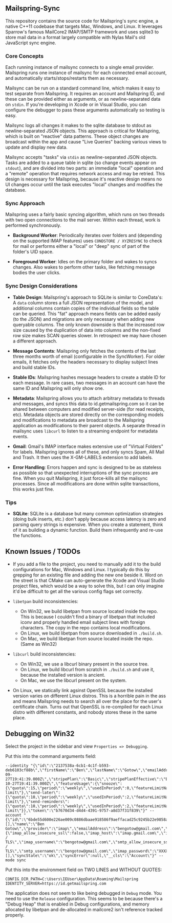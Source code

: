 ## Mailspring-Sync

This repository contains the source code for Mailspring's sync engine, a native C++11 codebase that targets Mac, Windows, and Linux. It leverages Sparrow's famous MailCore2 IMAP/SMTP framework and uses sqlite3 to store mail data in a format largely compatible with Nylas Mail's old JavaScript sync engine.

### Core Concepts

Each running instance of mailsync connects to a single email provider. Mailspring runs one instance of mailsync for each connected email account, and automatically starts/stops/restarts them as necessary.

Mailsync can be run on a standard command line, which makes it easy to test separate from Mailspring. It requires an account and Mailspring ID, and these can be provided either as arguments, or as newline-separated data on `stdin`. If you're developing in Xcode or in Visual Studio, you can configure the debugger to pass these arguments automatically so testing is easy.

Mailsync logs all changes it makes to the sqlite database to stdout as newline-separated JSON objects. This approach is critical for Mailspring, which is built on "reactive" data patterns. These object changes are broadcast within the app and cause "Live Queries" backing various views to update and display new data.

Mailsync accepts "tasks" via `stdin` as newline-separated JSON objects. Tasks are added to a queue table in sqlite (so change events appear on `stdout`), and are divided into two parts: an immediate "local" operation and a "remote" operation that requires network access and may be retried. This design is necessary for Mailspring, because it's reactive design means no UI changes occur until the task executes "local" changes and modifies the database.


### Sync Approach

Mailspring uses a fairly basic syncing algorithm, which runs on two threads with two open connections to the mail server. Within each thread, work is performed synchronously.

- **Background Worker**: Periodically iterates over folders and (depending on the supported IMAP features) uses `CONDSTORE / XYZRESYNC` to check for mail or performs either a "local" or "deep" sync of part of the folder's UID space.

- **Foreground Worker**: Idles on the primary folder and wakes to syncs changes. Also wakes to perform other tasks, like fetching message bodies the user clicks.


### Sync Design Considerations

- **Table Design**: Mailspring's approach to SQLite is similar to CoreData's: A `data` column stores a full JSON representation of the model, and additional columns contain copies of the individual fields so the table can be queried. This "fat" approach means fields can be added easily (to the JSON) and migrations are only necessary when adding new queryable columns. The only known downside is that the increased row size caused by the duplication of data into columns and the non-fixed row size makes SCAN queries slower. In retrospect we may have chosen a different approach.

- **Message Contents**: Mailspring only fetches the contents of the last three months worth of email (configurable in the SyncWorker). For older emails, it fetches only the headers necessary to display subject lines and build stable IDs.

- **Stable IDs**: Mailspring hashes message headers to create a stable ID for each message. In rare cases, two messages in an account can have the same ID and Mailspring will only show one.

- **Metadata**: Mailspring allows you to attach arbitrary metadata to threads and messages, and syncs this data to id.getmailspring.com so it can be shared between computers and modified server-side (for read receipts, etc). Metadata objects are stored directly on the corresponding models and modifications to metadata are broadcast to the Mailspring application as modifications to their parent objects. A separate thread in mailsync uses `libcurl` to listen to a streaming endpoint for metadata events.

- **Gmail**: Gmail's IMAP interface makes extensive use of "Virtual Folders" for labels. Mailspring ignores all of these, and only syncs Spam, All Mail and Trash. It then uses the X-GM-LABELS extension to add labels.

- **Error Handling**: Errors happen and sync is designed to be as stateless as possible so that unexpected interruptions of the sync process are fine. When you quit Mailspring, it just force-kills all the mailsync processes. Since all modifications are done within sqlite transactions, this works just fine.


### Tips

- **SQLite**: SQLite is a database but many common optimization strategies (doing bulk inserts, etc.) don't apply because access latency is zero and parsing query strings is expensive. When you create a statement, think of it as building a dynamic function. Build them infrequently and re-use the functions.


## Known Issues / TODOs

- If you add a file to the project, you need to manually add it to the build configurations for Mac, Windows and Linux. I typically do this by grepping for an existing file and adding the new one beside it. Word on the street is that CMake can auto-generate the Xcode and Visual Studio project files, which would be a way to solve this, but I can only imagine it'd be difficult to get all the various config flags set correctly.

- `libetpan` build inconsistencies:
  + On Win32, we build libetpan from source located inside the repo. This is because I couldn't find a binary of libetpan that included iconv and properly handled email subject lines with foreign characters. The copy in the repo contains local modifications.
  + On Linux, we build libetpan from source downloaded in `./build.sh`.
  + On Mac, we build libetpan from source located inside the repo. (Same as Win32)
  
- `libcurl` build inconsistencies:
  + On Win32, we use a libcurl binary present in the source tree.
  + On Linux, we build libcurl from scratch in `./build.sh` and use it, because the installed version is ancient.
  + On Mac, we use the libcurl present on the system.

- On Linux, we statically link agsinst OpenSSL because the installed version varies on different Linux distros. This is a horrible pain in the ass and means Mailspring needs to search all over the place for the user's certificate chain. Turns out that OpenSSL is re-compiled for each Linux distro with different constants, and nobody stores these in the same place.

## Debugging on Win32

Select the project in the sidebar and view `Properties => Debugging`.

Put this into the command arguments field:

```
--identity "{\"id\":\"2137538a-6cb1-4c1f-b593-deb6103cf88b\",\"firstName\":\"Ben\",\"lastName\":\"Gotow\",\"emailAddress\":\"bengotow@gmail.com\",\"object\":\"identity\",\"createdAt\":\"2017-09-27T19:41:39.000Z\",\"stripePlan\":\"Basic\",\"stripePlanEffective\":\"Basic\",\"stripeCustomerId\":\"cus_BTirmAoLQVSnSO\",\"stripePeriodEnd\":\"2017-10-27T19:41:39.000Z\",\"featureUsage\":{\"snooze\":{\"quota\":15,\"period\":\"weekly\",\"usedInPeriod\":0,\"featureLimitName\":\"basic-limit\"},\"send-later\":{\"quota\":10,\"period\":\"weekly\",\"usedInPeriod\":2,\"featureLimitName\":\"basic-limit\"},\"send-reminders\":{\"quota\":10,\"period\":\"weekly\",\"usedInPeriod\":2,\"featureLimitName\":\"basic-limit\"}},\"token\":\"b7670d34-d4d4-4391-9757-a8d37f31f839\"}" --account "{\"id\":\"6bde55d600e226ae009c0886dbaae918586f9aeffacad25c9245b22e9858a460\",\"metadata\":[],\"name\":\"Ben Gotow\",\"provider\":\"imap\",\"emailAddress\":\"bengotow@gmail.com\",\"settings\":{\"imap_allow_insecure_ssl\":false,\"imap_host\":\"imap.gmail.com\",\"imap_port\":993,\"imap_security\":\"SSL / TLS\",\"imap_username\":\"bengotow@gmail.com\",\"smtp_allow_insecure_ssl\":false,\"smtp_host\":\"smtp.gmail.com\",\"smtp_port\":465,\"smtp_security\":\"SSL / TLS\",\"smtp_username\":\"bengotow@gmail.com\",\"imap_password\":\"XXXXXXX\",\"smtp_password\":\"XXXXXXX\"},\"label\":\"bengotow@gmail.com\",\"aliases\":[],\"syncState\":\"ok\",\"syncError\":null,\"__cls\":\"Account\"}" --mode sync
```

Put this into the environment field on TWO LINES and WITHOUT QUOTES:

```
CONFIG_DIR_PATH=C:\Users\IEUser\AppData\Roaming\Mailspring
IDENTITY_SERVER=https://id.getmailspring.com
```

The application does not seem to like being debugged in `Debug` mode. You need to use the `Release` configuration. This seems to be because there's a "Debug Heap" that is enabled in Debug configurations, and memory allocated by libetpan and de-allocated in mailcore2 isn't reference tracked properly.
